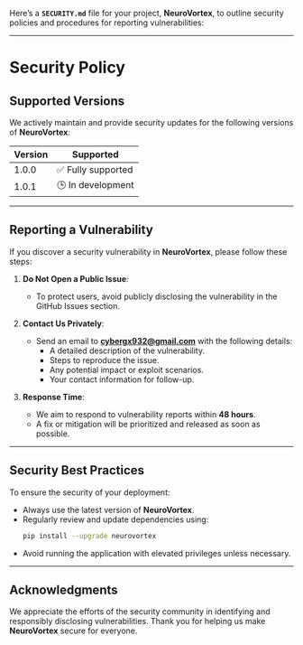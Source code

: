 Here’s a **`SECURITY.md`** file for your project, **NeuroVortex**, to outline security policies and procedures for reporting vulnerabilities:

---

# Security Policy

## Supported Versions
We actively maintain and provide security updates for the following versions of **NeuroVortex**:

| Version | Supported          |
|---------|--------------------|
| 1.0.0   | ✅ Fully supported |
| 1.0.1   | 🕒 In development |

---

## Reporting a Vulnerability
If you discover a security vulnerability in **NeuroVortex**, please follow these steps:

1. **Do Not Open a Public Issue**:
   - To protect users, avoid publicly disclosing the vulnerability in the GitHub Issues section.

2. **Contact Us Privately**:
   - Send an email to **[cybergx932@gmail.com](mailto:cybergx932@gmail.com)** with the following details:
     - A detailed description of the vulnerability.
     - Steps to reproduce the issue.
     - Any potential impact or exploit scenarios.
     - Your contact information for follow-up.

3. **Response Time**:
   - We aim to respond to vulnerability reports within **48 hours**.
   - A fix or mitigation will be prioritized and released as soon as possible.

---

## Security Best Practices
To ensure the security of your deployment:
- Always use the latest version of **NeuroVortex**.
- Regularly review and update dependencies using:
  ```bash
  pip install --upgrade neurovortex
  ```
- Avoid running the application with elevated privileges unless necessary.

---

## Acknowledgments
We appreciate the efforts of the security community in identifying and responsibly disclosing vulnerabilities. Thank you for helping us make **NeuroVortex** secure for everyone.
